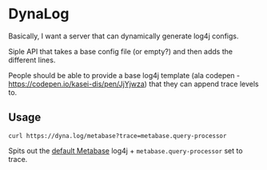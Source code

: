 # DynaLog

Basically, I want a server that can dynamically generate log4j configs.

Siple API that takes a base config file (or empty?) and then adds the different lines.

People should be able to provide a base log4j template (ala codepen - https://codepen.io/kasei-dis/pen/JjYjwza) that they can append trace levels to.

## Usage

```shell
curl https://dyna.log/metabase?trace=metabase.query-processor
```

Spits out the [default Metabase](https://raw.githubusercontent.com/metabase/metabase/891e128b1f3dfad7e73250e54108148cba491678/resources/log4j.properties) log4j + `metabase.query-processor` set to trace.

